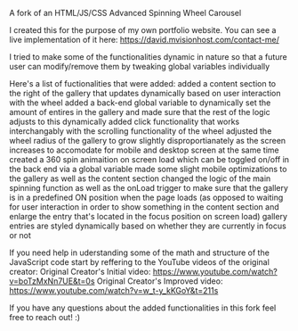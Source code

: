 A fork of an HTML/JS/CSS Advanced Spinning Wheel Carousel

I created this for the purpose of my own portfolio website. You can see a live implementation of it here: https://david.mvisionhost.com/contact-me/

I tried to make some of the functionalities dynamic in nature so that a future user can modify/remove them by tweaking global variables individually

Here's a list of fuctionalities that were added:
added a content section to the right of the gallery that updates dynamically based on user interaction with the wheel
added a back-end global variable to dynamically set the amount of entires in the gallery and made sure that the rest of the logic adjusts to this dynamically
added click functionality that works interchangably with the scrolling functionality of the wheel
adjusted the wheel radius of the gallery to grow slightly disproportianately as the screen increases to accomodate for mobile and desktop screen at the same time
created a 360 spin animaition on screen load which can be toggled on/off in the back end via a global variable
made some slight mobile optimizations to the gallery as well as the content section
changed the logic of the main spinning function as well as the onLoad trigger to make sure that the gallery is in a predefined ON position when the page loads (as opposed to waiting for user interaction in order to show something in the content section and enlarge the entry that's located in the focus position on screen load)
gallery entries are styled dynamically based on whether they are currently in focus or not

If you need help in uderstanding some of the math and structure of the JavaScript code start by reffering to the YouTube videos of the original creator:
Original Creator's Initial video: https://www.youtube.com/watch?v=boTzMxNn7UE&t=0s
Original Creator's Improved video: https://www.youtube.com/watch?v=w_t-y_kKGoY&t=211s

If you have any questions about the added functionalities in this fork feel free to reach out! :)
